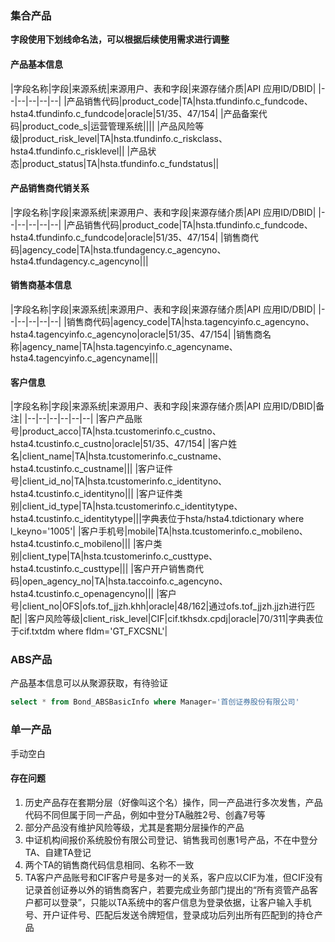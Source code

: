 ### 集合产品

**字段使用下划线命名法，可以根据后续使用需求进行调整**

#### 产品基本信息

|字段名称|字段|来源系统|来源用户、表和字段|来源存储介质|API 应用ID/DBID|
|--|--|--|--|--|
|产品销售代码|product_code|TA|hsta.tfundinfo.c_fundcode、hsta4.tfundinfo.c_fundcode|oracle|51/35、47/154|
|产品备案代码|product_code_s|运营管理系统||||
|产品风险等级|product_risk_level|TA|hsta.tfundinfo.c_riskclass、hsta4.tfundinfo.c_risklevel||
|产品状态|product_status|TA|hsta.tfundinfo.c_fundstatus||

#### 产品销售商代销关系

|字段名称|字段|来源系统|来源用户、表和字段|来源存储介质|API 应用ID/DBID|
|--|--|--|--|--|
|产品销售代码|product_code|TA|hsta.tfundinfo.c_fundcode、hsta4.tfundinfo.c_fundcode|oracle|51/35、47/154|
|销售商代码|agency_code|TA|hsta.tfundagency.c_agencyno、hsta4.tfundagency.c_agencyno|||

#### 销售商基本信息

|字段名称|字段|来源系统|来源用户、表和字段|来源存储介质|API 应用ID/DBID|
|--|--|--|--|--|
|销售商代码|agency_code|TA|hsta.tagencyinfo.c_agencyno、hsta4.tagencyinfo.c_agencyno|oracle|51/35、47/154|
|销售商名称|agency_name|TA|hsta.tagencyinfo.c_agencyname、hsta4.tagencyinfo.c_agencyname|||

#### 客户信息

|字段名称|字段|来源系统|来源用户、表和字段|来源存储介质|API 应用ID/DBID|备注|
|--|--|--|--|--|--|
|客户产品账号|product_acco|TA|hsta.tcustomerinfo.c_custno、hsta4.tcustinfo.c_custno|oracle|51/35、47/154|
|客户姓名|client_name|TA|hsta.tcustomerinfo.c_custname、hsta4.tcustinfo.c_custname|||
|客户证件号|client_id_no|TA|hsta.tcustomerinfo.c_identityno、hsta4.tcustinfo.c_identityno|||
|客户证件类别|client_id_type|TA|hsta.tcustomerinfo.c_identitytype、hsta4.tcustinfo.c_identitytype|||字典表位于hsta/hsta4.tdictionary where l_keyno='1005'|
|客户手机号|mobile|TA|hsta.tcustomerinfo.c_mobileno、hsta4.tcustinfo.c_mobileno|||
|客户类别|client_type|TA|hsta.tcustomerinfo.c_custtype、hsta4.tcustinfo.c_custtype|||
|客户开户销售商代码|open_agency_no|TA|hsta.taccoinfo.c_agencyno、hsta4.tcustinfo.c_openagencyno|||
|客户号|client_no|OFS|ofs.tof_jjzh.khh|oracle|48/162|通过ofs.tof_jjzh.jjzh进行匹配|
|客户风险等级|client_risk_level|CIF|cif.tkhsdx.cpdj|oracle|70/311|字典表位于cif.txtdm where fldm='GT_FXCSNL'|

### ABS产品

产品基本信息可以从聚源获取，有待验证

```sql
select * from Bond_ABSBasicInfo where Manager='首创证券股份有限公司'
```

### 单一产品

手动空白

#### 存在问题

1. 历史产品存在套期分层（好像叫这个名）操作，同一产品进行多次发售，产品代码不同但属于同一产品，例如中登分TA融胜2号、创鑫7号等
2. 部分产品没有维护风险等级，尤其是套期分层操作的产品
3. 中证机构间报价系统股份有限公司登记、销售我司创惠1号产品，不在中登分TA、自建TA登记
4. 两个TA的销售商代码信息相同、名称不一致
5. TA客户产品账号和CIF客户号是多对一的关系，客户应以CIF为准，但CIF没有记录首创证券以外的销售商客户，若要完成业务部门提出的“所有资管产品客户都可以登录”，只能以TA系统中的客户信息为登录依据，让客户输入手机号、开户证件号、匹配后发送令牌短信，登录成功后列出所有匹配到的持仓产品